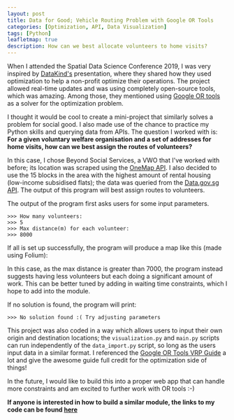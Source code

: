 ```yaml
---
layout: post
title: Data for Good; Vehicle Routing Problem with Google OR Tools
categories: [Optimization, API, Data Visualization]
tags: [Python]
leafletmap: true
description: How can we best allocate volunteers to home visits?
---
```


When I attended the Spatial Data Science Conference 2019, I was very inspired by [DataKind's](https://www.datakind.org/) presentation, where they shared how they used optimization to help a non-profit optimize their operations. The project allowed real-time updates and was using completely open-source tools, which was amazing. Among those, they mentioned using [Google OR tools](https://developers.google.com/optimization) as a solver for the optimization problem. 

I thought it would be cool to create a mini-project that similarly solves a problem for social good. I also made use of the chance to practice my Python skills and querying data from APIs. The question I worked with is: **For a given voluntary welfare organisation and a set of addresses for home visits, how can we best assign the routes of volunteers?**

In this case, I chose Beyond Social Services, a VWO that I've worked with before; its location was scraped using the [OneMap API](https://docs.onemap.sg/). I also decided to use the 15 blocks in the area with the highest amount of rental housing (low-income subsidised flats); the data was queried from the [Data.gov.sg API](https://data.gov.sg/developer). The output of this program will best assign routes to volunteers.

The output of the program first asks users for some input parameters.

```shell
>>> How many volunteers:
>>> 5
>>> Max distance(m) for each volunteer:
>>> 8000
```

If all is set up successfully, the program will produce a map like this (made using Folium):

<iframe style = "position:absolute;width:100%;height:100%;left:0;top:0;border:none !important;">
    #document
        <!DOCTYPE html>
    <head>    
        <meta http-equiv="content-type" content="text/html; charset=UTF-8" />
        <script>
            L_NO_TOUCH = false;
            L_DISABLE_3D = false;
        </script>
        <script src="https://cdn.jsdelivr.net/npm/leaflet@1.5.1/dist/leaflet.js"></script>
        <script src="https://code.jquery.com/jquery-1.12.4.min.js"></script>
        <script src="https://maxcdn.bootstrapcdn.com/bootstrap/3.2.0/js/bootstrap.min.js"></script>
        <script src="https://cdnjs.cloudflare.com/ajax/libs/Leaflet.awesome-markers/2.0.2/leaflet.awesome-markers.js"></script>
        <link rel="stylesheet" href="https://cdn.jsdelivr.net/npm/leaflet@1.5.1/dist/leaflet.css"/>
        <link rel="stylesheet" href="https://maxcdn.bootstrapcdn.com/bootstrap/3.2.0/css/bootstrap.min.css"/>
        <link rel="stylesheet" href="https://maxcdn.bootstrapcdn.com/bootstrap/3.2.0/css/bootstrap-theme.min.css"/>
        <link rel="stylesheet" href="https://maxcdn.bootstrapcdn.com/font-awesome/4.6.3/css/font-awesome.min.css"/>
        <link rel="stylesheet" href="https://cdnjs.cloudflare.com/ajax/libs/Leaflet.awesome-markers/2.0.2/leaflet.awesome-markers.css"/>
        <link rel="stylesheet" href="https://rawcdn.githack.com/python-visualization/folium/master/folium/templates/leaflet.awesome.rotate.css"/>
        <style>html, body {width: 100%;height: 100%;margin: 0;padding: 0;}</style>
        <style>#map {position:absolute;top:0;bottom:0;right:0;left:0;}</style>
        <meta name="viewport" content="width=device-width, initial-scale=1.0, maximum-scale=1.0, user-scalable=no" />
            <style>
                #map_89d9655134c54491a09772239bcfbbc0 {
                    position: relative;
                    width: 100.0%;
                    height: 100.0%;
                    left: 0.0%;
                    top: 0.0%;
                }
            </style>
</head>
<body>    
        <div class="folium-map" id="map_89d9655134c54491a09772239bcfbbc0" ></div>
        <script>    
    
            var map_89d9655134c54491a09772239bcfbbc0 = L.map(
                "map_89d9655134c54491a09772239bcfbbc0",
                {
                    center: [1.278261, 103.82337360000001],
                    crs: L.CRS.EPSG3857,
                    zoom: 15,
                    zoomControl: true,
                    preferCanvas: false,
                }
            );

            

        
    
            var tile_layer_2d305dbb321f4d5fab9951b66eaccc39 = L.tileLayer(
                "https://{s}.tile.openstreetmap.org/{z}/{x}/{y}.png",
                {"attribution": "Data by \u0026copy; \u003ca href=\"http://openstreetmap.org\"\u003eOpenStreetMap\u003c/a\u003e, under \u003ca href=\"http://www.openstreetmap.org/copyright\"\u003eODbL\u003c/a\u003e.", "detectRetina": false, "maxNativeZoom": 18, "maxZoom": 18, "minZoom": 0, "noWrap": false, "opacity": 1, "subdomains": "abc", "tms": false}
            ).addTo(map_89d9655134c54491a09772239bcfbbc0);
        
    
            var circle_marker_06ac7343f87848c494c09fa1bef2f974 = L.circleMarker(
                [1.288261, 103.8283736],
                {"bubblingMouseEvents": true, "color": "cadetblue", "dashArray": null, "dashOffset": null, "fill": true, "fillColor": "cadetblue", "fillOpacity": 0.7, "fillRule": "evenodd", "lineCap": "round", "lineJoin": "round", "opacity": 1.0, "radius": 10, "stroke": true, "weight": 3}
            ).addTo(map_89d9655134c54491a09772239bcfbbc0);
        
    
            circle_marker_06ac7343f87848c494c09fa1bef2f974.bindTooltip(
                `<div>
                     <b>Node</b>: 0<br><b>Address:</b> 26, Jalan Klinik, Singapore 160026<br>
                 </div>`,
                {"sticky": true}
            );
        
    
            var circle_marker_576590c7dd9c4a8692e628f5906e8a74 = L.circleMarker(
                [1.288261, 103.8283736],
                {"bubblingMouseEvents": true, "color": "red", "dashArray": null, "dashOffset": null, "fill": true, "fillColor": "red", "fillOpacity": 0.7, "fillRule": "evenodd", "lineCap": "round", "lineJoin": "round", "opacity": 1.0, "radius": 10, "stroke": true, "weight": 3}
            ).addTo(map_89d9655134c54491a09772239bcfbbc0);
        
    
            circle_marker_576590c7dd9c4a8692e628f5906e8a74.bindTooltip(
                `<div>
                     <b>Node</b>: 0<br><b>Address:</b> 26, Jalan Klinik, Singapore 160026<br>
                 </div>`,
                {"sticky": true}
            );
        
    
            var circle_marker_304d17d9b036477689dee62040c88e14 = L.circleMarker(
                [1.288261, 103.8283736],
                {"bubblingMouseEvents": true, "color": "cadetblue", "dashArray": null, "dashOffset": null, "fill": true, "fillColor": "cadetblue", "fillOpacity": 0.7, "fillRule": "evenodd", "lineCap": "round", "lineJoin": "round", "opacity": 1.0, "radius": 10, "stroke": true, "weight": 3}
            ).addTo(map_89d9655134c54491a09772239bcfbbc0);
        
    
            circle_marker_304d17d9b036477689dee62040c88e14.bindTooltip(
                `<div>
                     <b>Node</b>: 0<br><b>Address:</b> 26, Jalan Klinik, Singapore 160026<br>
                 </div>`,
                {"sticky": true}
            );
        
    
            var circle_marker_25c95cc87fd64f909aaca8bc84fb4431 = L.circleMarker(
                [1.2875293, 103.8284641],
                {"bubblingMouseEvents": true, "color": "cadetblue", "dashArray": null, "dashOffset": null, "fill": true, "fillColor": "cadetblue", "fillOpacity": 0.7, "fillRule": "evenodd", "lineCap": "round", "lineJoin": "round", "opacity": 1.0, "radius": 10, "stroke": true, "weight": 3}
            ).addTo(map_89d9655134c54491a09772239bcfbbc0);
        
    
            circle_marker_25c95cc87fd64f909aaca8bc84fb4431.bindTooltip(
                `<div>
                     <b>Node</b>: 6<br><b>Address:</b> 32, Jln Bt Ho Swee, Singapore<br>
                 </div>`,
                {"sticky": true}
            );
        
    
            var circle_marker_69692b65d79b40bf88e739d045c05a70 = L.circleMarker(
                [1.2841611, 103.8160563],
                {"bubblingMouseEvents": true, "color": "cadetblue", "dashArray": null, "dashOffset": null, "fill": true, "fillColor": "cadetblue", "fillOpacity": 0.7, "fillRule": "evenodd", "lineCap": "round", "lineJoin": "round", "opacity": 1.0, "radius": 10, "stroke": true, "weight": 3}
            ).addTo(map_89d9655134c54491a09772239bcfbbc0);
        
    
            circle_marker_69692b65d79b40bf88e739d045c05a70.bindTooltip(
                `<div>
                     <b>Node</b>: 2<br><b>Address:</b> 161, Bt Merah Ctrl, Singapore<br>
                 </div>`,
                {"sticky": true}
            );
        
    
            var circle_marker_219f4b035e034d7bbfc3f0664b4312d6 = L.circleMarker(
                [1.2859148, 103.8030157],
                {"bubblingMouseEvents": true, "color": "cadetblue", "dashArray": null, "dashOffset": null, "fill": true, "fillColor": "cadetblue", "fillOpacity": 0.7, "fillRule": "evenodd", "lineCap": "round", "lineJoin": "round", "opacity": 1.0, "radius": 10, "stroke": true, "weight": 3}
            ).addTo(map_89d9655134c54491a09772239bcfbbc0);
        
    
            circle_marker_219f4b035e034d7bbfc3f0664b4312d6.bindTooltip(
                `<div>
                     <b>Node</b>: 11<br><b>Address:</b> 125, Bt Merah Lane 1, Singapore<br>
                 </div>`,
                {"sticky": true}
            );
        
    
            var circle_marker_f7cb7532b5f44a3f98f2982a0c7e0c6c = L.circleMarker(
                [1.2861242, 103.8048268],
                {"bubblingMouseEvents": true, "color": "cadetblue", "dashArray": null, "dashOffset": null, "fill": true, "fillColor": "cadetblue", "fillOpacity": 0.7, "fillRule": "evenodd", "lineCap": "round", "lineJoin": "round", "opacity": 1.0, "radius": 10, "stroke": true, "weight": 3}
            ).addTo(map_89d9655134c54491a09772239bcfbbc0);
        
    
            circle_marker_f7cb7532b5f44a3f98f2982a0c7e0c6c.bindTooltip(
                `<div>
                     <b>Node</b>: 10<br><b>Address:</b> 119, Bt Merah Lane 1, Singapore<br>
                 </div>`,
                {"sticky": true}
            );
        
    
            var circle_marker_86bb8d7cc00d4746be416040e9e63bbf = L.circleMarker(
                [1.2864623, 103.8098075],
                {"bubblingMouseEvents": true, "color": "cadetblue", "dashArray": null, "dashOffset": null, "fill": true, "fillColor": "cadetblue", "fillOpacity": 0.7, "fillRule": "evenodd", "lineCap": "round", "lineJoin": "round", "opacity": 1.0, "radius": 10, "stroke": true, "weight": 3}
            ).addTo(map_89d9655134c54491a09772239bcfbbc0);
        
    
            circle_marker_86bb8d7cc00d4746be416040e9e63bbf.bindTooltip(
                `<div>
                     <b>Node</b>: 3<br><b>Address:</b> 28, Hoy Fatt Rd, Singapore<br>
                 </div>`,
                {"sticky": true}
            );
        
    
            var circle_marker_4a71b53e1fa54d34a9e02b2ed8874927 = L.circleMarker(
                [1.288261, 103.8283736],
                {"bubblingMouseEvents": true, "color": "red", "dashArray": null, "dashOffset": null, "fill": true, "fillColor": "red", "fillOpacity": 0.7, "fillRule": "evenodd", "lineCap": "round", "lineJoin": "round", "opacity": 1.0, "radius": 10, "stroke": true, "weight": 3}
            ).addTo(map_89d9655134c54491a09772239bcfbbc0);
        
    
            circle_marker_4a71b53e1fa54d34a9e02b2ed8874927.bindTooltip(
                `<div>
                     <b>Node</b>: 0<br><b>Address:</b> 26, Jalan Klinik, Singapore 160026<br>
                 </div>`,
                {"sticky": true}
            );
        
    
            var poly_line_336954756f5e450cb34ba86280be2155 = L.polyline(
                [[1.288261, 103.8283736], [1.2875293, 103.8284641], [1.2841611, 103.8160563], [1.2859148, 103.8030157], [1.2861242, 103.8048268], [1.2864623, 103.8098075], [1.288261, 103.8283736]],
                {"bubblingMouseEvents": true, "color": "blue", "dashArray": null, "dashOffset": null, "fill": false, "fillColor": "blue", "fillOpacity": 0.2, "fillRule": "evenodd", "lineCap": "round", "lineJoin": "round", "noClip": false, "opacity": 1.0, "smoothFactor": 1.0, "stroke": true, "weight": 3}
            ).addTo(map_89d9655134c54491a09772239bcfbbc0);
        
    
            poly_line_336954756f5e450cb34ba86280be2155.bindTooltip(
                `<div>
                     <b>Person ID</b>: 1<br><b>Distance Travelled</b>: 7929m<br>
                 </div>`,
                {"sticky": true}
            );
        
    
            var circle_marker_9686c65ac76844d5a91b8bc9272fd1d7 = L.circleMarker(
                [1.288261, 103.8283736],
                {"bubblingMouseEvents": true, "color": "cadetblue", "dashArray": null, "dashOffset": null, "fill": true, "fillColor": "cadetblue", "fillOpacity": 0.7, "fillRule": "evenodd", "lineCap": "round", "lineJoin": "round", "opacity": 1.0, "radius": 10, "stroke": true, "weight": 3}
            ).addTo(map_89d9655134c54491a09772239bcfbbc0);
        
    
            circle_marker_9686c65ac76844d5a91b8bc9272fd1d7.bindTooltip(
                `<div>
                     <b>Node</b>: 0<br><b>Address:</b> 26, Jalan Klinik, Singapore 160026<br>
                 </div>`,
                {"sticky": true}
            );
        
    
            var circle_marker_f55441a90af24826a85566cb8d2c1b1c = L.circleMarker(
                [1.2803001, 103.8263877],
                {"bubblingMouseEvents": true, "color": "cadetblue", "dashArray": null, "dashOffset": null, "fill": true, "fillColor": "cadetblue", "fillOpacity": 0.7, "fillRule": "evenodd", "lineCap": "round", "lineJoin": "round", "opacity": 1.0, "radius": 10, "stroke": true, "weight": 3}
            ).addTo(map_89d9655134c54491a09772239bcfbbc0);
        
    
            circle_marker_f55441a90af24826a85566cb8d2c1b1c.bindTooltip(
                `<div>
                     <b>Node</b>: 1<br><b>Address:</b> 111, Jln Bt Merah, Singapore<br>
                 </div>`,
                {"sticky": true}
            );
        
    
            var circle_marker_06dfd1035c3a43689f0cfa730612a187 = L.circleMarker(
                [1.270435, 103.8232283],
                {"bubblingMouseEvents": true, "color": "cadetblue", "dashArray": null, "dashOffset": null, "fill": true, "fillColor": "cadetblue", "fillOpacity": 0.7, "fillRule": "evenodd", "lineCap": "round", "lineJoin": "round", "opacity": 1.0, "radius": 10, "stroke": true, "weight": 3}
            ).addTo(map_89d9655134c54491a09772239bcfbbc0);
        
    
            circle_marker_06dfd1035c3a43689f0cfa730612a187.bindTooltip(
                `<div>
                     <b>Node</b>: 7<br><b>Address:</b> 43, Telok Blangah Rise, Singapore<br>
                 </div>`,
                {"sticky": true}
            );
        
    
            var circle_marker_2e02557fa41540789329de1475607d4b = L.circleMarker(
                [1.2724325, 103.8209836],
                {"bubblingMouseEvents": true, "color": "cadetblue", "dashArray": null, "dashOffset": null, "fill": true, "fillColor": "cadetblue", "fillOpacity": 0.7, "fillRule": "evenodd", "lineCap": "round", "lineJoin": "round", "opacity": 1.0, "radius": 10, "stroke": true, "weight": 3}
            ).addTo(map_89d9655134c54491a09772239bcfbbc0);
        
    
            circle_marker_2e02557fa41540789329de1475607d4b.bindTooltip(
                `<div>
                     <b>Node</b>: 9<br><b>Address:</b> 31, Telok Blangah Rise, Singapore<br>
                 </div>`,
                {"sticky": true}
            );
        
    
            var circle_marker_af65a8d61f94453abaab21930d34d0cf = L.circleMarker(
                [1.2784398, 103.8194072],
                {"bubblingMouseEvents": true, "color": "cadetblue", "dashArray": null, "dashOffset": null, "fill": true, "fillColor": "cadetblue", "fillOpacity": 0.7, "fillRule": "evenodd", "lineCap": "round", "lineJoin": "round", "opacity": 1.0, "radius": 10, "stroke": true, "weight": 3}
            ).addTo(map_89d9655134c54491a09772239bcfbbc0);
        
    
            circle_marker_af65a8d61f94453abaab21930d34d0cf.bindTooltip(
                `<div>
                     <b>Node</b>: 14<br><b>Address:</b> 7, Telok Blangah Cres, Singapore<br>
                 </div>`,
                {"sticky": true}
            );
        
    
            var circle_marker_2f33ebe834b345e09a85737e0616f549 = L.circleMarker(
                [1.2784398, 103.8194072],
                {"bubblingMouseEvents": true, "color": "cadetblue", "dashArray": null, "dashOffset": null, "fill": true, "fillColor": "cadetblue", "fillOpacity": 0.7, "fillRule": "evenodd", "lineCap": "round", "lineJoin": "round", "opacity": 1.0, "radius": 10, "stroke": true, "weight": 3}
            ).addTo(map_89d9655134c54491a09772239bcfbbc0);
        
    
            circle_marker_2f33ebe834b345e09a85737e0616f549.bindTooltip(
                `<div>
                     <b>Node</b>: 15<br><b>Address:</b> 7, Telok Blangah Cres, Singapore<br>
                 </div>`,
                {"sticky": true}
            );
        
    
            var circle_marker_0d9224db834b49079da498d0a8b939c7 = L.circleMarker(
                [1.2879695, 103.8281924],
                {"bubblingMouseEvents": true, "color": "cadetblue", "dashArray": null, "dashOffset": null, "fill": true, "fillColor": "cadetblue", "fillOpacity": 0.7, "fillRule": "evenodd", "lineCap": "round", "lineJoin": "round", "opacity": 1.0, "radius": 10, "stroke": true, "weight": 3}
            ).addTo(map_89d9655134c54491a09772239bcfbbc0);
        
    
            circle_marker_0d9224db834b49079da498d0a8b939c7.bindTooltip(
                `<div>
                     <b>Node</b>: 4<br><b>Address:</b> 28, Jln Klinik, Singapore<br>
                 </div>`,
                {"sticky": true}
            );
        
    
            var circle_marker_5cd905d49f614b71a809040ca1f75061 = L.circleMarker(
                [1.288261, 103.8283736],
                {"bubblingMouseEvents": true, "color": "red", "dashArray": null, "dashOffset": null, "fill": true, "fillColor": "red", "fillOpacity": 0.7, "fillRule": "evenodd", "lineCap": "round", "lineJoin": "round", "opacity": 1.0, "radius": 10, "stroke": true, "weight": 3}
            ).addTo(map_89d9655134c54491a09772239bcfbbc0);
        
    
            circle_marker_5cd905d49f614b71a809040ca1f75061.bindTooltip(
                `<div>
                     <b>Node</b>: 0<br><b>Address:</b> 26, Jalan Klinik, Singapore 160026<br>
                 </div>`,
                {"sticky": true}
            );
        
    
            var poly_line_4fe0fecc50c444c581ee0fdf48653c55 = L.polyline(
                [[1.288261, 103.8283736], [1.2803001, 103.8263877], [1.270435, 103.8232283], [1.2724325, 103.8209836], [1.2784398, 103.8194072], [1.2784398, 103.8194072], [1.2879695, 103.8281924], [1.288261, 103.8283736]],
                {"bubblingMouseEvents": true, "color": "green", "dashArray": null, "dashOffset": null, "fill": false, "fillColor": "green", "fillOpacity": 0.2, "fillRule": "evenodd", "lineCap": "round", "lineJoin": "round", "noClip": false, "opacity": 1.0, "smoothFactor": 1.0, "stroke": true, "weight": 3}
            ).addTo(map_89d9655134c54491a09772239bcfbbc0);
        
    
            poly_line_4fe0fecc50c444c581ee0fdf48653c55.bindTooltip(
                `<div>
                     <b>Person ID</b>: 2<br><b>Distance Travelled</b>: 7271m<br>
                 </div>`,
                {"sticky": true}
            );
        
    
            var circle_marker_bb7a5f6984134266a61ceee1b1d7e950 = L.circleMarker(
                [1.288261, 103.8283736],
                {"bubblingMouseEvents": true, "color": "cadetblue", "dashArray": null, "dashOffset": null, "fill": true, "fillColor": "cadetblue", "fillOpacity": 0.7, "fillRule": "evenodd", "lineCap": "round", "lineJoin": "round", "opacity": 1.0, "radius": 10, "stroke": true, "weight": 3}
            ).addTo(map_89d9655134c54491a09772239bcfbbc0);
        
    
            circle_marker_bb7a5f6984134266a61ceee1b1d7e950.bindTooltip(
                `<div>
                     <b>Node</b>: 0<br><b>Address:</b> 26, Jalan Klinik, Singapore 160026<br>
                 </div>`,
                {"sticky": true}
            );
        
    
            var circle_marker_4a8d4ac57e68450286de497aab701231 = L.circleMarker(
                [1.2869202, 103.8328117],
                {"bubblingMouseEvents": true, "color": "cadetblue", "dashArray": null, "dashOffset": null, "fill": true, "fillColor": "cadetblue", "fillOpacity": 0.7, "fillRule": "evenodd", "lineCap": "round", "lineJoin": "round", "opacity": 1.0, "radius": 10, "stroke": true, "weight": 3}
            ).addTo(map_89d9655134c54491a09772239bcfbbc0);
        
    
            circle_marker_4a8d4ac57e68450286de497aab701231.bindTooltip(
                `<div>
                     <b>Node</b>: 8<br><b>Address:</b> 2C, Boon Tiong Rd, Singapore<br>
                 </div>`,
                {"sticky": true}
            );
        
    
            var circle_marker_2d1e7fcf52ea4c0895f655890a817d5b = L.circleMarker(
                [1.287945, 103.8187603],
                {"bubblingMouseEvents": true, "color": "cadetblue", "dashArray": null, "dashOffset": null, "fill": true, "fillColor": "cadetblue", "fillOpacity": 0.7, "fillRule": "evenodd", "lineCap": "round", "lineJoin": "round", "opacity": 1.0, "radius": 10, "stroke": true, "weight": 3}
            ).addTo(map_89d9655134c54491a09772239bcfbbc0);
        
    
            circle_marker_2d1e7fcf52ea4c0895f655890a817d5b.bindTooltip(
                `<div>
                     <b>Node</b>: 13<br><b>Address:</b> 80, Redhill Lane, Singapore<br>
                 </div>`,
                {"sticky": true}
            );
        
    
            var circle_marker_677523a073a641a496252ab5c67a9ef1 = L.circleMarker(
                [1.287945, 103.8187603],
                {"bubblingMouseEvents": true, "color": "cadetblue", "dashArray": null, "dashOffset": null, "fill": true, "fillColor": "cadetblue", "fillOpacity": 0.7, "fillRule": "evenodd", "lineCap": "round", "lineJoin": "round", "opacity": 1.0, "radius": 10, "stroke": true, "weight": 3}
            ).addTo(map_89d9655134c54491a09772239bcfbbc0);
        
    
            circle_marker_677523a073a641a496252ab5c67a9ef1.bindTooltip(
                `<div>
                     <b>Node</b>: 12<br><b>Address:</b> 80, Redhill Lane, Singapore<br>
                 </div>`,
                {"sticky": true}
            );
        
    
            var circle_marker_2663523c5fbe4ed19710647e3adc73d8 = L.circleMarker(
                [1.286411, 103.8098657],
                {"bubblingMouseEvents": true, "color": "cadetblue", "dashArray": null, "dashOffset": null, "fill": true, "fillColor": "cadetblue", "fillOpacity": 0.7, "fillRule": "evenodd", "lineCap": "round", "lineJoin": "round", "opacity": 1.0, "radius": 10, "stroke": true, "weight": 3}
            ).addTo(map_89d9655134c54491a09772239bcfbbc0);
        
    
            circle_marker_2663523c5fbe4ed19710647e3adc73d8.bindTooltip(
                `<div>
                     <b>Node</b>: 5<br><b>Address:</b> 28, Jln Bt Merah, Singapore<br>
                 </div>`,
                {"sticky": true}
            );
        
    
            var circle_marker_086a5895d090458ebd9e7acbf6b25703 = L.circleMarker(
                [1.288261, 103.8283736],
                {"bubblingMouseEvents": true, "color": "red", "dashArray": null, "dashOffset": null, "fill": true, "fillColor": "red", "fillOpacity": 0.7, "fillRule": "evenodd", "lineCap": "round", "lineJoin": "round", "opacity": 1.0, "radius": 10, "stroke": true, "weight": 3}
            ).addTo(map_89d9655134c54491a09772239bcfbbc0);
        
    
            circle_marker_086a5895d090458ebd9e7acbf6b25703.bindTooltip(
                `<div>
                     <b>Node</b>: 0<br><b>Address:</b> 26, Jalan Klinik, Singapore 160026<br>
                 </div>`,
                {"sticky": true}
            );
        
    
            var poly_line_f1918756935e4c1391eb0c9cde5b8485 = L.polyline(
                [[1.288261, 103.8283736], [1.2869202, 103.8328117], [1.287945, 103.8187603], [1.287945, 103.8187603], [1.286411, 103.8098657], [1.288261, 103.8283736]],
                {"bubblingMouseEvents": true, "color": "purple", "dashArray": null, "dashOffset": null, "fill": false, "fillColor": "purple", "fillOpacity": 0.2, "fillRule": "evenodd", "lineCap": "round", "lineJoin": "round", "noClip": false, "opacity": 1.0, "smoothFactor": 1.0, "stroke": true, "weight": 3}
            ).addTo(map_89d9655134c54491a09772239bcfbbc0);
        
    
            poly_line_f1918756935e4c1391eb0c9cde5b8485.bindTooltip(
                `<div>
                     <b>Person ID</b>: 3<br><b>Distance Travelled</b>: 7486m<br>
                 </div>`,
                {"sticky": true}
            );
        
    
            var circle_marker_f31fa2195e1343f39bff4edf00e27430 = L.circleMarker(
                [1.288261, 103.8283736],
                {"bubblingMouseEvents": true, "color": "cadetblue", "dashArray": null, "dashOffset": null, "fill": true, "fillColor": "cadetblue", "fillOpacity": 0.7, "fillRule": "evenodd", "lineCap": "round", "lineJoin": "round", "opacity": 1.0, "radius": 10, "stroke": true, "weight": 3}
            ).addTo(map_89d9655134c54491a09772239bcfbbc0);
        
    
            circle_marker_f31fa2195e1343f39bff4edf00e27430.bindTooltip(
                `<div>
                     <b>Node</b>: 0<br><b>Address:</b> 26, Jalan Klinik, Singapore 160026<br>
                 </div>`,
                {"sticky": true}
            );
        
    
            var circle_marker_91da1b95bad04038a641a4eb308d56a1 = L.circleMarker(
                [1.288261, 103.8283736],
                {"bubblingMouseEvents": true, "color": "red", "dashArray": null, "dashOffset": null, "fill": true, "fillColor": "red", "fillOpacity": 0.7, "fillRule": "evenodd", "lineCap": "round", "lineJoin": "round", "opacity": 1.0, "radius": 10, "stroke": true, "weight": 3}
            ).addTo(map_89d9655134c54491a09772239bcfbbc0);
        
    
            circle_marker_91da1b95bad04038a641a4eb308d56a1.bindTooltip(
                `<div>
                     <b>Node</b>: 0<br><b>Address:</b> 26, Jalan Klinik, Singapore 160026<br>
                 </div>`,
                {"sticky": true}
            );
        </script> 
    </body>
</iframe>


In this case, as the max distance is greater than 7000, the program instead suggests having less volunteers but each doing a significant amount of work. This can be better tuned by adding in waiting time constraints, which I hope to add into the module. 

If no solution is found, the program will print:

```shell
>>> No solution found :( Try adjusting parameters
```

This project was also coded in a way which allows users to input their own origin and destination locations; the `visualization.py` and `main.py` scripts can run independently of the `data_import.py` script, so long as the users input data in a similar format. I referenced the [Google OR Tools VRP Guide](https://developers.google.com/optimization/routing/vrp) a lot and give the awesome guide full credit for the optimization side of things!

In the future, I would like to build this into a proper web app that can handle more constraints and am excited to further work with OR tools :-)

**If anyone is interested in how to build a similar module, the links to my code can be found [here](https://github.com/jolene-lim/personal_projects/tree/master/google-OR)**
